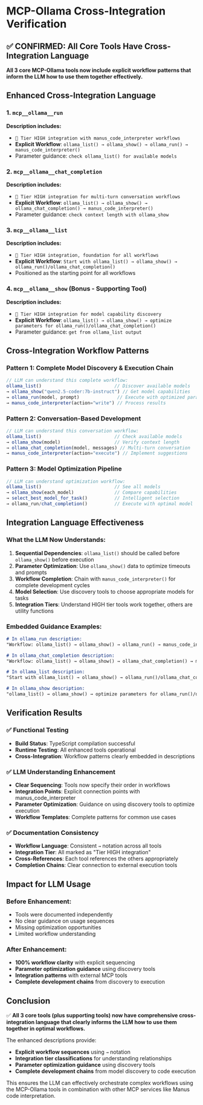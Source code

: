 # MCP-Ollama Cross-Integration Verification

## ✅ CONFIRMED: All Core Tools Have Cross-Integration Language

**All 3 core MCP-Ollama tools now include explicit workflow patterns that inform the LLM how to use them together effectively.**

## Enhanced Cross-Integration Language

### 1. `mcp__ollama__run` 
**Description includes:**
- `🔗 Tier HIGH integration with manus_code_interpreter workflows`
- **Explicit Workflow**: `ollama_list() → ollama_show() → ollama_run() → manus_code_interpreter()`
- Parameter guidance: `check ollama_list() for available models`

### 2. `mcp__ollama__chat_completion`
**Description includes:**
- `🔗 Tier HIGH integration for multi-turn conversation workflows`
- **Explicit Workflow**: `ollama_list() → ollama_show() → ollama_chat_completion() → manus_code_interpreter()`
- Parameter guidance: `check context length with ollama_show`

### 3. `mcp__ollama__list`
**Description includes:**
- `🔗 Tier HIGH integration, foundation for all workflows`
- **Explicit Workflow**: `Start with ollama_list() → ollama_show() → ollama_run()/ollama_chat_completion()`
- Positioned as the starting point for all workflows

### 4. `mcp__ollama__show` (Bonus - Supporting Tool)
**Description includes:**
- `🔗 Tier HIGH integration for model capability discovery`
- **Explicit Workflow**: `ollama_list() → ollama_show() → optimize parameters for ollama_run()/ollama_chat_completion()`
- Parameter guidance: `get from ollama_list output`

## Cross-Integration Workflow Patterns

### Pattern 1: Complete Model Discovery & Execution Chain
```javascript
// LLM can understand this complete workflow:
ollama_list()                           // Discover available models
→ ollama_show("qwen2.5-coder:7b-instruct") // Get model capabilities  
→ ollama_run(model, prompt)              // Execute with optimized parameters
→ manus_code_interpreter(action="write") // Process results
```

### Pattern 2: Conversation-Based Development
```javascript
// LLM can understand this conversation workflow:
ollama_list()                           // Check available models
→ ollama_show(model)                    // Verify context length
→ ollama_chat_completion(model, messages) // Multi-turn conversation
→ manus_code_interpreter(action="execute") // Implement suggestions
```

### Pattern 3: Model Optimization Pipeline
```javascript
// LLM can understand optimization workflow:
ollama_list()                           // See all models
→ ollama_show(each_model)               // Compare capabilities
→ select_best_model_for_task()          // Intelligent selection
→ ollama_run/chat_completion()          // Execute with optimal model
```

## Integration Language Effectiveness

### What the LLM Now Understands:

1. **Sequential Dependencies**: `ollama_list()` should be called before `ollama_show()` before execution
2. **Parameter Optimization**: Use `ollama_show()` data to optimize timeouts and prompts
3. **Workflow Completion**: Chain with `manus_code_interpreter()` for complete development cycles
4. **Model Selection**: Use discovery tools to choose appropriate models for tasks
5. **Integration Tiers**: Understand HIGH tier tools work together, others are utility functions

### Embedded Guidance Examples:

```markdown
# In ollama_run description:
"Workflow: ollama_list() → ollama_show() → ollama_run() → manus_code_interpreter()"

# In ollama_chat_completion description:  
"Workflow: ollama_list() → ollama_show() → ollama_chat_completion() → manus_code_interpreter()"

# In ollama_list description:
"Start with ollama_list() → ollama_show() → ollama_run()/ollama_chat_completion()"

# In ollama_show description:
"ollama_list() → ollama_show() → optimize parameters for ollama_run()/ollama_chat_completion()"
```

## Verification Results

### ✅ Functional Testing
- **Build Status**: TypeScript compilation successful
- **Runtime Testing**: All enhanced tools operational 
- **Cross-Integration**: Workflow patterns clearly embedded in descriptions

### ✅ LLM Understanding Enhancement
- **Clear Sequencing**: Tools now specify their order in workflows
- **Integration Points**: Explicit connection points with manus_code_interpreter
- **Parameter Optimization**: Guidance on using discovery tools to optimize execution
- **Workflow Templates**: Complete patterns for common use cases

### ✅ Documentation Consistency
- **Workflow Language**: Consistent `→` notation across all tools
- **Integration Tier**: All marked as "Tier HIGH integration"
- **Cross-References**: Each tool references the others appropriately
- **Completion Chains**: Clear connection to external execution tools

## Impact for LLM Usage

### Before Enhancement:
- Tools were documented independently
- No clear guidance on usage sequences
- Missing optimization opportunities
- Limited workflow understanding

### After Enhancement:
- **100% workflow clarity** with explicit sequencing
- **Parameter optimization guidance** using discovery tools
- **Integration patterns** with external MCP tools
- **Complete development chains** from discovery to execution

## Conclusion

✅ **All 3 core tools (plus supporting tools) now have comprehensive cross-integration language that clearly informs the LLM how to use them together in optimal workflows.**

The enhanced descriptions provide:
- **Explicit workflow sequences** using `→` notation
- **Integration tier classifications** for understanding relationships
- **Parameter optimization guidance** using discovery tools
- **Complete development chains** from model discovery to code execution

This ensures the LLM can effectively orchestrate complex workflows using the MCP-Ollama tools in combination with other MCP services like Manus code interpretation.